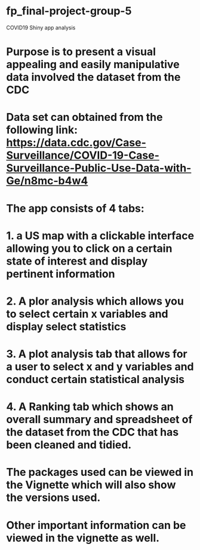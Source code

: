 # fp_final-project-group-5

COVID19 Shiny app analysis

# Purpose is to present a visual appealing and easily manipulative data involved the dataset from the CDC
# Data set can obtained from the following link: https://data.cdc.gov/Case-Surveillance/COVID-19-Case-Surveillance-Public-Use-Data-with-Ge/n8mc-b4w4

# The app consists of 4 tabs:
# 1. a US map with a clickable interface allowing you to click on a certain state of interest and display pertinent information
# 2. A plor analysis which allows you to select certain x variables and display select statistics
# 3. A plot analysis tab that allows for a user to select x and y variables and conduct certain statistical analysis
# 4. A Ranking tab which shows an overall summary and spreadsheet of the dataset from the CDC that has been cleaned and tidied. 


# The packages used can be viewed in the Vignette which will also show the versions used.
# Other important information can be viewed in the vignette as well. 
